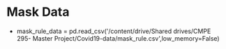 # Mask Data 

* mask_rule_data = pd.read_csv('/content/drive/Shared drives/CMPE 295- Master Project/Covid19-data/mask_rule.csv',low_memory=False)
 
